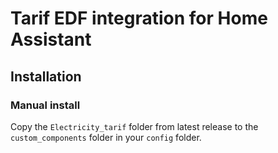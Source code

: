 # Tarif EDF integration for Home Assistant

## Installation

### Manual install

Copy the `Electricity_tarif` folder from latest release to the `custom_components` folder in your `config` folder.
